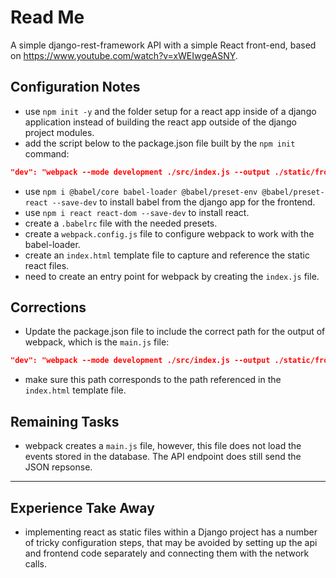 # Read Me

A simple django-rest-framework API with a simple React front-end, based on <https://www.youtube.com/watch?v=xWEIwgeASNY>.

## Configuration Notes

- use `npm init -y` and the folder setup for a react app inside of a django application instead of building the react app outside of the django project modules.
- add the script below to the package.json file built by the `npm init` command:

```json
"dev": "webpack --mode development ./src/index.js --output ./static/frontend/main.js"
```

- use `npm i @babel/core babel-loader @babel/preset-env @babel/preset-react --save-dev` to install babel from the django app for the frontend.
- use `npm i react react-dom --save-dev` to install react.
- create a `.babelrc` file with the needed presets.
- create a `webpack.config.js` file to configure webpack to work with the babel-loader.
- create an `index.html` template file to capture and reference the static react files.
- need to create an entry point for webpack by creating the `index.js` file.

## Corrections

- Update the package.json file to include the correct path for the output of webpack, which is the `main.js` file:

```json
"dev": "webpack --mode development ./src/index.js --output ./static/frontend/"
```

- make sure this path corresponds to the path referenced in the `index.html` template file.

## Remaining Tasks

- webpack creates a `main.js` file, however, this file does not load the events stored in the database. The API endpoint does still send the JSON repsonse.

---

## Experience Take Away

- implementing react as static files within a Django project has a number of tricky configuration steps, that may be avoided by setting up the api and frontend code separately and connecting them with the network calls.
